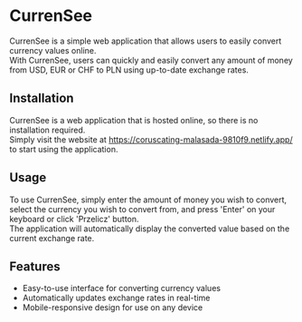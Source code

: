 # CurrenSee
CurrenSee is a simple web application that allows users to easily convert currency values online.\
With CurrenSee, users can quickly and easily convert any amount of money from USD, EUR or CHF to PLN using up-to-date exchange rates.

## Installation
CurrenSee is a web application that is hosted online, so there is no installation required.\
Simply visit the website at https://coruscating-malasada-9810f9.netlify.app/ to start using the application.

## Usage
To use CurrenSee, simply enter the amount of money you wish to convert, select the currency you wish to convert from, and press 'Enter' on your keyboard or click 'Przelicz' button.\
The application will automatically display the converted value based on the current exchange rate.

## Features
- Easy-to-use interface for converting currency values
- Automatically updates exchange rates in real-time
- Mobile-responsive design for use on any device
